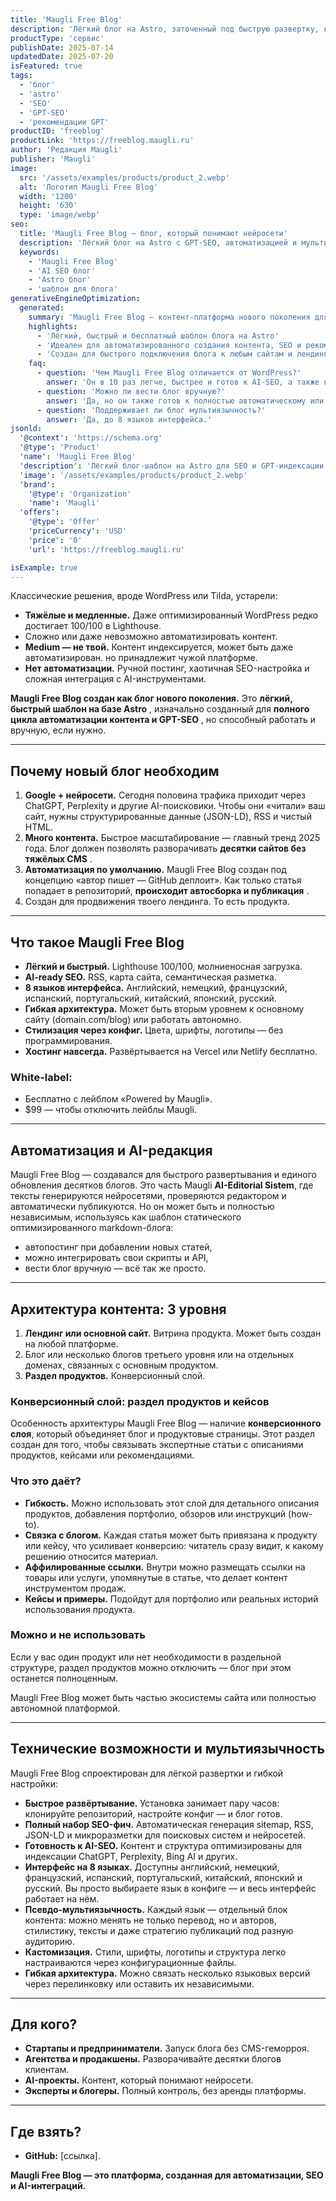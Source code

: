 ```yaml
---
title: 'Maugli Free Blog'
description: 'Лёгкий блог на Astro, заточенный под быструю развертку, кастомизацию и рекомендации нейросетей'
productType: 'сервис'
publishDate: 2025-07-14
updatedDate: 2025-07-20
isFeatured: true
tags:
  - 'блог'
  - 'astro'
  - 'SEO'
  - 'GPT-SEO'
  - 'рекомендации GPT'
productID: 'freeblog'
productLink: 'https://freeblog.maugli.ru'
author: 'Редакция Maugli'
publisher: 'Maugli'
image:
  src: '/assets/examples/products/product_2.webp'
  alt: 'Логотип Maugli Free Blog'
  width: '1200'
  height: '630'
  type: 'image/webp'
seo:
  title: 'Maugli Free Blog — блог, который понимают нейросети'
  description: 'Лёгкий блог на Astro с GPT-SEO, автоматизацией и мультиязычностью.'
  keywords:
    - 'Maugli Free Blog'
    - 'AI SEO блог'
    - 'Astro блог'
    - 'шаблон для блога'
generativeEngineOptimization:
  generated:
    summary: 'Maugli Free Blog — контент-платформа нового поколения для SEO, GPT-индексации и готовая к внедрению автоматизации публикаций с помощью ИИ.'
    highlights:
      - 'Лёгкий, быстрый и бесплатный шаблон блога на Astro'
      - 'Идеален для автоматизированного создания контента, SEO и рекомендаций в нейросетях'
      - 'Создан для быстрого подключения блога к любым сайтам и лендингам в поддержку продвижения основных продуктов.'
    faq:
      - question: 'Чем Maugli Free Blog отличается от WordPress?'
        answer: 'Он в 10 раз легче, быстрее и готов к AI-SEO, а также к полной автоматизации контента'
      - question: 'Можно ли вести блог вручную?'
        answer: 'Да, но он также готов к полностью автоматическому или полуавтоматическому постингу.'
      - question: 'Поддерживает ли блог мультиязычность?'
        answer: 'Да, до 8 языков интерфейса.'
jsonld:
  '@context': 'https://schema.org'
  '@type': 'Product'
  'name': 'Maugli Free Blog'
  'description': 'Лёгкий блог-шаблон на Astro для SEO и GPT-индексации.'
  'image': '/assets/examples/products/product_2.webp'
  'brand':
    '@type': 'Organization'
    'name': 'Maugli'
  'offers':
    '@type': 'Offer'
    'priceCurrency': 'USD'
    'price': '0'
    'url': 'https://freeblog.maugli.ru'

isExample: true
---
```


Классические решения, вроде WordPress или Tilda, устарели:

- **Тяжёлые и медленные.** Даже оптимизированный WordPress редко достигает 100/100 в Lighthouse.
- Сложно или даже невозможно автоматизировать контент.
- **Medium — не твой.** Контент индексируется, может быть даже автоматизирован. но принадлежит чужой платформе.
- **Нет автоматизации.** Ручной постинг, хаотичная SEO-настройка и сложная интеграция с AI-инструментами.

**Maugli Free Blog создан как блог нового поколения.** Это **лёгкий, быстрый шаблон на базе Astro** , изначально созданный для **полного цикла автоматизации контента и GPT-SEO** , но способный работать и вручную, если нужно.

---

## **Почему новый блог необходим**

1. **Google + нейросети.** Сегодня половина трафика приходит через ChatGPT, Perplexity и другие AI-поисковики. Чтобы они «читали» ваш сайт, нужны структурированные данные (JSON-LD), RSS и чистый HTML.
2. **Много контента.** Быстрое масштабирование — главный тренд 2025 года. Блог должен позволять разворачивать **десятки сайтов без тяжёлых CMS** .
3. **Автоматизация по умолчанию.** Maugli Free Blog создан под концепцию «автор пишет — GitHub деплоит». Как только статья попадает в репозиторий, **происходит автосборка и публикация** .
4. Создан для продвижения твоего лендинга. То есть продукта.

---

## **Что такое Maugli Free Blog**

- **Лёгкий и быстрый.** Lighthouse 100/100, молниеносная загрузка.
- **AI-ready SEO.** RSS, карта сайта, семантическая разметка.
- **8 языков интерфейса.** Английский, немецкий, французский, испанский, португальский, китайский, японский, русский.
- **Гибкая архитектура.** Может быть вторым уровнем к основному сайту (domain.com/blog) или работать автономно.
- **Стилизация через конфиг.** Цвета, шрифты, логотипы — без программирования.
- **Хостинг навсегда.** Развёртывается на Vercel или Netlify бесплатно.

### **White-label:**

- Бесплатно с лейблом «Powered by Maugli».
- $99 — чтобы отключить лейблы Maugli.

---

## **Автоматизация и AI-редакция**

Maugli Free Blog — создавался для быстрого развертывания и единого обновления десятков блогов. Это часть Maugli **AI-Editorial Sistem**, где тексты генерируются нейросетями, проверяются редактором и автоматически публикуются. Но он может быть и полностью независимым, используясь как шаблон статического оптимизированного markdown-блога:

- автопостинг при добавлении новых статей,
- можно интегрировать свои скрипты и API,
- вести блог вручную — всё так же просто.

---

## **Архитектура контента: 3 уровня**

1. **Лендинг или основной сайт.** Витрина продукта. Может быть создан на любой платформе.
2. Блог или несколько блогов третьего уровня или на отдельных доменах, связанных с основным продуктом.
3. **Раздел продуктов.** Конверсионный слой.

### **Конверсионный слой: раздел продуктов и кейсов**

Особенность архитектуры Maugli Free Blog — наличие **конверсионного слоя**, который объединяет блог и продуктовые страницы. Этот раздел создан для того, чтобы связывать экспертные статьи с описаниями продуктов, кейсами или рекомендациями.

### **Что это даёт?**

- **Гибкость.** Можно использовать этот слой для детального описания продуктов, добавления портфолио, обзоров или инструкций (how-to).
- **Связка с блогом.** Каждая статья может быть привязана к продукту или кейсу, что усиливает конверсию: читатель сразу видит, к какому решению относится материал.
- **Аффилированные ссылки.** Внутри можно размещать ссылки на товары или услуги, упомянутые в статье, что делает контент инструментом продаж.
- **Кейсы и примеры.** Подойдут для портфолио или реальных историй использования продукта.

### **Можно и не использовать**

Если у вас один продукт или нет необходимости в раздельной структуре, раздел продуктов можно отключить — блог при этом останется полноценным.

Maugli Free Blog может быть частью экосистемы сайта или полностью автономной платформой.

---

## **Технические возможности и мультиязычность**

Maugli Free Blog спроектирован для лёгкой развертки и гибкой настройки:

- **Быстрое развёртывание.** Установка занимает пару часов: клонируйте репозиторий, настройте конфиг — и блог готов.
- **Полный набор SEO-фич.** Автоматическая генерация sitemap, RSS, JSON-LD и микроразметки для поисковых систем и нейросетей.
- **Готовность к AI-SEO.** Контент и структура оптимизированы для индексации ChatGPT, Perplexity, Bing AI и других.
- **Интерфейс на 8 языках.** Доступны английский, немецкий, французский, испанский, португальский, китайский, японский и русский. Вы просто выбираете язык в конфиге — и весь интерфейс работает на нём.
- **Псевдо-мультиязычность.** Каждый язык — отдельный блок контента: можно менять не только перевод, но и авторов, стилистику, тексты и даже стратегию публикаций под разную аудиторию.
- **Кастомизация.** Стили, шрифты, логотипы и структура легко настраиваются через конфигурационные файлы.
- **Гибкая архитектура.** Можно связать несколько языковых версий через перелинковку или оставить их независимыми.

---

## Для кого?

- **Стартапы и предприниматели.** Запуск блога без CMS-геморроя.
- **Агентства и продакшены.** Разворачивайте десятки блогов клиентам.
- **AI-проекты.** Контент, который понимают нейросети.
- **Эксперты и блогеры.** Полный контроль, без аренды платформы.

---

## **Где взять?**

- **GitHub:** [ссылка].

**Maugli Free Blog — это платформа, созданная для автоматизации, SEO и AI-интеграций.**
